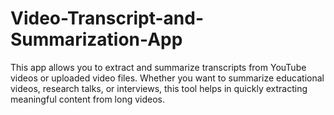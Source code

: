 # Video-Transcript-and-Summarization-App
This app allows you to extract and summarize transcripts from YouTube videos or uploaded video files. Whether you want to summarize educational videos, research talks, or interviews, this tool helps in quickly extracting meaningful content from long videos.
